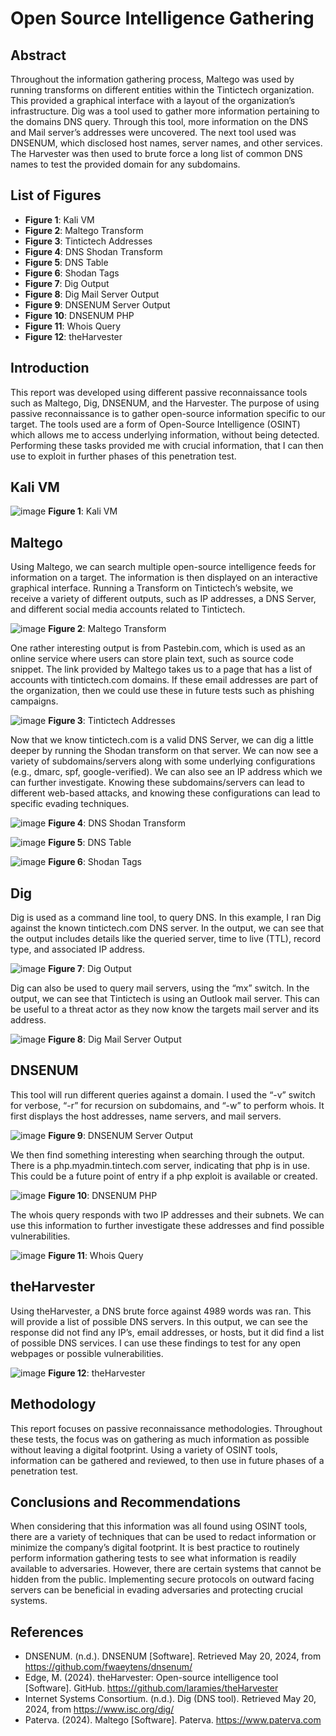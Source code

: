 # Open Source Intelligence Gathering

## Abstract
Throughout the information gathering process, Maltego was used by running transforms on different entities within the Tintictech organization. This provided a graphical interface with a layout of the organization’s infrastructure. Dig was a tool used to gather more information pertaining to the domains DNS query. Through this tool, more information on the DNS and Mail server’s addresses were uncovered. The next tool used was DNSENUM, which disclosed host names, server names, and other services. The Harvester was then used to brute force a long list of common DNS names to test the provided domain for any subdomains.

## List of Figures
- **Figure 1**: Kali VM
- **Figure 2**: Maltego Transform
- **Figure 3**: Tintictech Addresses
- **Figure 4**: DNS Shodan Transform
- **Figure 5**: DNS Table
- **Figure 6**: Shodan Tags
- **Figure 7**: Dig Output
- **Figure 8**: Dig Mail Server Output
- **Figure 9**: DNSENUM Server Output
- **Figure 10**: DNSENUM PHP
- **Figure 11**: Whois Query
- **Figure 12**: theHarvester

## Introduction
This report was developed using different passive reconnaissance tools such as Maltego, Dig, DNSENUM, and the Harvester. The purpose of using passive reconnaissance is to gather open-source information specific to our target. The tools used are a form of Open-Source Intelligence (OSINT) which allows me to access underlying information, without being detected. Performing these tasks provided me with crucial information, that I can then use to exploit in further phases of this penetration test.

## Kali VM

![image](https://github.com/user-attachments/assets/2692ee93-499a-494d-bcc3-f827227c0da1)
**Figure 1**: Kali VM

## Maltego
Using Maltego, we can search multiple open-source intelligence feeds for information on a target. The information is then displayed on an interactive graphical interface. Running a Transform on Tintictech’s website, we receive a variety of different outputs, such as IP addresses, a DNS Server, and different social media accounts related to Tintictech.

![image](https://github.com/user-attachments/assets/26e4cbef-c7ec-4227-8a02-ce165aa714ab)
**Figure 2**: Maltego Transform

One rather interesting output is from Pastebin.com, which is used as an online service where users can store plain text, such as source code snippet. The link provided by Maltego takes us to a page that has a list of accounts with tintictech.com domains. If these email addresses are part of the organization, then we could use these in future tests such as phishing campaigns.

![image](https://github.com/user-attachments/assets/ad21a25d-dcca-41ac-b015-7a3960ac526a)
**Figure 3**: Tintictech Addresses

Now that we know tintictech.com is a valid DNS Server, we can dig a little deeper by running the Shodan transform on that server. We can now see a variety of subdomains/servers along with some underlying configurations (e.g., dmarc, spf, google-verified). We can also see an IP address which we can further investigate. Knowing these subdomains/servers can lead to different web-based attacks, and knowing these configurations can lead to specific evading techniques.

![image](https://github.com/user-attachments/assets/b2fab590-b60b-4ed9-910c-082090e2602b)
**Figure 4**: DNS Shodan Transform

![image](https://github.com/user-attachments/assets/c30c858f-b058-4a12-b4b1-e92eb28b96c5)
**Figure 5**: DNS Table

![image](https://github.com/user-attachments/assets/e16a631f-16dc-4f54-9fed-f2f697dcd7a6)
**Figure 6**: Shodan Tags

## Dig
Dig is used as a command line tool, to query DNS. In this example, I ran Dig against the known tintictech.com DNS server. In the output, we can see that the output includes details like the queried server, time to live (TTL), record type, and associated IP address.

![image](https://github.com/user-attachments/assets/5d770eb9-b394-41d4-803d-1d57b71b91e4)
**Figure 7**: Dig Output

Dig can also be used to query mail servers, using the “mx” switch. In the output, we can see that Tintictech is using an Outlook mail server. This can be useful to a threat actor as they now know the targets mail server and its address.

![image](https://github.com/user-attachments/assets/7862f48c-ff0f-4109-84b3-e64da818d52b)
**Figure 8**: Dig Mail Server Output

## DNSENUM
This tool will run different queries against a domain. I used the “-v” switch for verbose, “-r” for recursion on subdomains, and “-w” to perform whois. It first displays the host addresses, name servers, and mail servers.

![image](https://github.com/user-attachments/assets/cae6d8b1-22de-49f9-9acd-7a5c10ae6da0)
**Figure 9**: DNSENUM Server Output

We then find something interesting when searching through the output. There is a php.myadmin.tintech.com server, indicating that php is in use. This could be a future point of entry if a php exploit is available or created.

![image](https://github.com/user-attachments/assets/93bc2428-28a5-45c3-82e4-4eb789adbbfd)
**Figure 10**: DNSENUM PHP

The whois query responds with two IP addresses and their subnets. We can use this information to further investigate these addresses and find possible vulnerabilities.

![image](https://github.com/user-attachments/assets/dd0d7493-c090-4320-80b8-a6940e38c0b6)
**Figure 11**: Whois Query

## theHarvester
Using theHarvester, a DNS brute force against 4989 words was ran. This will provide a list of possible DNS servers. In this output, we can see the response did not find any IP’s, email addresses, or hosts, but it did find a list of possible DNS services. I can use these findings to test for any open webpages or possible vulnerabilities.

![image](https://github.com/user-attachments/assets/ae7e2d0c-802d-4ee2-9e59-db0d8152bf13)
**Figure 12**: theHarvester

## Methodology
This report focuses on passive reconnaissance methodologies. Throughout these tests, the focus was on gathering as much information as possible without leaving a digital footprint. Using a variety of OSINT tools, information can be gathered and reviewed, to then use in future phases of a penetration test.

## Conclusions and Recommendations
When considering that this information was all found using OSINT tools, there are a variety of techniques that can be used to redact information or minimize the company’s digital footprint. It is best practice to routinely perform information gathering tests to see what information is readily available to adversaries. However, there are certain systems that cannot be hidden from the public. Implementing secure protocols on outward facing servers can be beneficial in evading adversaries and protecting crucial systems.

## References
- DNSENUM. (n.d.). DNSENUM [Software]. Retrieved May 20, 2024, from https://github.com/fwaeytens/dnsenum/
- Edge, M. (2024). theHarvester: Open-source intelligence tool [Software]. GitHub. https://github.com/laramies/theHarvester
- Internet Systems Consortium. (n.d.). Dig (DNS tool). Retrieved May 20, 2024, from https://www.isc.org/dig/
- Paterva. (2024). Maltego [Software]. Paterva. https://www.paterva.com
